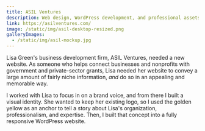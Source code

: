 ```yaml
---
title: ASIL Ventures
description: Web design, WordPress development, and professional assets
link: https://asilventures.com/
image: /static/img/asil-desktop-resized.png
galleryImages:
  - /static/img/asil-mockup.jpg
---
```

Lisa Green's business development firm, ASIL Ventures, needed a new website. As someone who helps connect businesses and nonprofits with government and private-sector grants, Lisa needed her website to convey a large amount of fairly niche information, *and* do so in an appealing and memorable way. 

I worked with Lisa to focus in on a brand voice, and from there I built a visual identity. She wanted to keep her existing logo, so I used the golden yellow as an anchor to tell a story about Lisa's organization, professionalism, and expertise. Then, I built that concept into a fully responsive WordPress website.